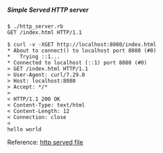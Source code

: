 ##### Simple Served HTTP server

```
$ ./http_server.rb
GET /index.html HTTP/1.1

$ curl -v -XGET http://localhost:8080/index.html
* About to connect() to localhost port 8080 (#0)
*   Trying ::1...
* Connected to localhost (::1) port 8080 (#0)
> GET /index.html HTTP/1.1
> User-Agent: curl/7.29.0
> Host: localhost:8080
> Accept: */*
>
< HTTP/1.1 200 OK
< Content-Type: text/html
< Content-Length: 12
< Connection: close
<
hello world
```

Reference: [http served file](https://practicingruby.com/articles/implementing-an-http-file-server)

